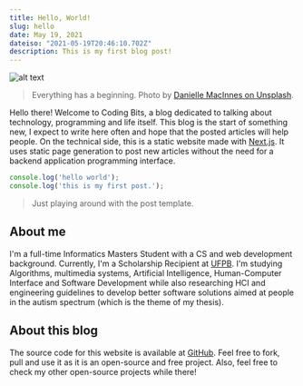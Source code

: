 ```yaml
---
title: Hello, World!
slug: hello
date: May 19, 2021
dateiso: "2021-05-19T20:46:10.702Z"
description: This is my first blog post!
---
```

![alt text](./images/hello.jpg)

> Everything has a beginning. Photo by [Danielle MacInnes on Unsplash](https://unsplash.com/photos/IuLgi9PWETU).

Hello there! Welcome to Coding Bits, a blog dedicated to talking about technology, programming and life itself.
This blog is the start of something new, I expect to write here often and hope that the posted articles will help people.
On the technical side, this is a static website made with [Next.js](https://nextjs.org/). It uses static page generation to post new articles without the need for a backend application programming interface.

```javascript
console.log('hello world');
console.log('this is my first post.');
```
> Just playing around with the post template.

## About me

I'm a full-time Informatics Masters Student with a CS and web development background. Currently, I'm a Scholarship Recipient at [UFPB](https://www.ufpb.br/). I'm studying Algorithms, multimedia systems, Artificial Intelligence, Human-Computer Interface and Software Development while also researching HCI and engineering guidelines to develop better software solutions aimed at people in the autism spectrum (which is the theme of my thesis).

## About this blog

The source code for this website is available at [GitHub](https://github.com/joao-rafael/blog). Feel free to fork, pull and use it as it is an open-source and free project. Also, feel free to check my other open-source projects while there!


